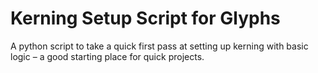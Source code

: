 # Kerning Setup Script for Glyphs
A  python script to take a quick first pass at setting up kerning with basic logic – a good starting place for quick projects.

